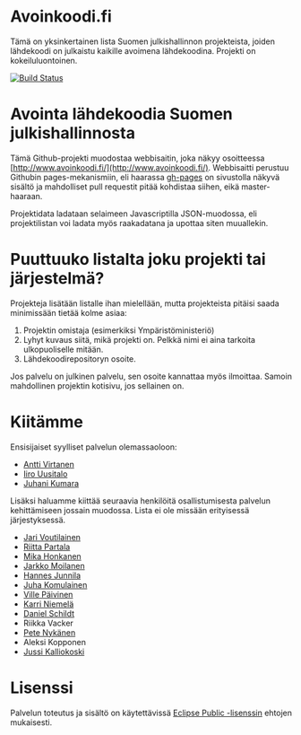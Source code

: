 
Avoinkoodi.fi
=============

Tämä on yksinkertainen lista Suomen julkishallinnon projekteista, joiden lähdekoodi on julkaistu kaikille avoimena lähdekoodina. Projekti on kokeiluluontoinen.

[![Build Status](https://api.travis-ci.org/solita/avoinkoodi.svg?branch=gh-pages)](https://travis-ci.org/solita/avoinkoodi)


# Avointa lähdekoodia Suomen julkishallinnosta

Tämä Github-projekti muodostaa webbisaitin, joka näkyy osoitteessa [http://www.avoinkoodi.fi/](http://www.avoinkoodi.fi/). Webbisaitti perustuu Githubin
pages-mekanismiin, eli haarassa [gh-pages](https://github.com/solita/avoinkoodi/tree/gh-pages) on sivustolla näkyvä sisältö ja mahdolliset
pull requestit pitää kohdistaa siihen, eikä master-haaraan.

Projektidata ladataan selaimeen Javascriptilla JSON-muodossa, eli projektilistan voi ladata myös raakadatana ja upottaa siten muuallekin.

# Puuttuuko listalta joku projekti tai järjestelmä?

Projekteja lisätään listalle ihan mielellään, mutta projekteista pitäisi saada minimissään tietää kolme asiaa:

1. Projektin omistaja (esimerkiksi Ympäristöministeriö)
2. Lyhyt kuvaus siitä, mikä projekti on. Pelkkä nimi ei aina tarkoita ulkopuoliselle mitään.
3. Lähdekoodirepositoryn osoite.

Jos palvelu on julkinen palvelu, sen osoite kannattaa myös ilmoittaa. Samoin mahdollinen projektin kotisivu, jos sellainen on.

# Kiitämme

Ensisijaiset syylliset palvelun olemassaoloon:
* [Antti Virtanen](https://github.com/lokori)
* [Iiro Uusitalo](https://github.com/woltage)
* [Juhani Kumara](https://github.com/jkumara)

Lisäksi haluamme kiittää seuraavia henkilöitä osallistumisesta palvelun kehittämiseen jossain muodossa. Lista ei ole missään erityisessä järjestyksessä.
* [Jari Voutilainen](https://github.com/Zharktas)
* [Riitta Partala](https://github.com/riittap)
* [Mika Honkanen](https://github.com/Mygee)
* [Jarkko Moilanen](https://github.com/kyyberi)
* [Hannes Junnila](https://github.com/hannesj)
* [Juha Komulainen](https://github.com/komu)
* [Ville Päivinen](https://github.com/villepaivinen)
* [Karri Niemelä](https://github.com/kakoni)
* [Daniel Schildt](https://github.com/d2s)
* Riikka Vacker
* [Pete Nykänen](https://github.com/petetnt)
* Aleksi Kopponen
* [Jussi Kalliokoski](https://github.com/jussi-kalliokoski)

# Lisenssi

Palvelun toteutus ja sisältö on käytettävissä [Eclipse Public -lisenssin](https://github.com/solita/avoinkoodi/blob/master/LICENSE) ehtojen mukaisesti. 
